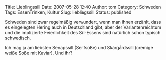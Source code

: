 Title: Lieblingssill
Date: 2007-05-28 12:40
Author: tom
Category: Schweden
Tags: EssenTrinken, Kultur
Slug: lieblingssill
Status: published

Schweden sind zwar regelmäßig verwundert, wenn man ihnen erzählt, dass
es eingelegten Hering auch in Deutschland gibt, aber der
Variantenreichtum und die implizierte Feierlichkeit des Sill-Essens sind
natürlich schon typisch schwedisch.

Ich mag ja am liebsten Senapssill (Senfsoße) und Skärgårdssill (cremige
weiße Soße mit Kaviar). Und ihr?

